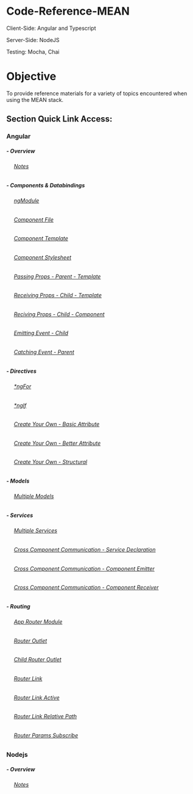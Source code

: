 # Code-Reference-MEAN

Client-Side: Angular and Typescript

Server-Side: NodeJS

Testing: Mocha, Chai

# Objective

To provide reference materials for a variety of topics encountered when using the MEAN stack.

## Section Quick Link Access:

### Angular

##### - Overview

###### &nbsp;&nbsp;&nbsp;&nbsp; [Notes]()

##### - Components & Databindings

###### &nbsp;&nbsp;&nbsp;&nbsp; [ngModule](https://github.com/Swhite215/Code-Reference-MEAN/blob/master/angular-app/src/app/app.module.ts)

###### &nbsp;&nbsp;&nbsp;&nbsp; [Component File](https://github.com/Swhite215/Code-Reference-MEAN/blob/master/angular-app/src/app/app.component.ts)

###### &nbsp;&nbsp;&nbsp;&nbsp; [Component Template](https://github.com/Swhite215/Code-Reference-MEAN/blob/master/angular-app/src/app/app.component.html)

###### &nbsp;&nbsp;&nbsp;&nbsp; [Component Stylesheet](https://github.com/Swhite215/Code-Reference-MEAN/blob/master/angular-app/src/app/app.component.css)

###### &nbsp;&nbsp;&nbsp;&nbsp; [Passing Props - Parent - Template](https://github.com/Swhite215/Code-Reference-MEAN/blob/master/angular-app/src/app/components/recipe-list/recipe-list.component.html)

###### &nbsp;&nbsp;&nbsp;&nbsp; [Receiving Props - Child - Template](https://github.com/Swhite215/Code-Reference-MEAN/blob/master/angular-app/src/app/components/recipe-item/recipe-item.component.html)

###### &nbsp;&nbsp;&nbsp;&nbsp; [Reciving Props - Child - Component](https://github.com/Swhite215/Code-Reference-MEAN/blob/master/angular-app/src/app/components/recipe-item/recipe-item.component.ts)

###### &nbsp;&nbsp;&nbsp;&nbsp; [Emitting Event - Child](https://github.com/Swhite215/Code-Reference-MEAN/blob/master/angular-app/src/app/layout/header.component.ts)

###### &nbsp;&nbsp;&nbsp;&nbsp; [Catching Event - Parent](https://github.com/Swhite215/Code-Reference-MEAN/blob/master/angular-app/src/app/app.component.html)

##### - Directives

###### &nbsp;&nbsp;&nbsp;&nbsp; [\*ngFor](https://github.com/Swhite215/Code-Reference-MEAN/blob/master/angular-app/src/app/components/recipe-list/recipe-list.component.html)

###### &nbsp;&nbsp;&nbsp;&nbsp; [\*ngIf](https://github.com/Swhite215/Code-Reference-MEAN/blob/master/angular-app/src/app/components/recipes/recipes.component.html)

###### &nbsp;&nbsp;&nbsp;&nbsp; [Create Your Own - Basic Attribute](https://github.com/Swhite215/Code-Reference-MEAN/blob/master/angular-app/src/app/directives/basic-highlight.directive.ts)

###### &nbsp;&nbsp;&nbsp;&nbsp; [Create Your Own - Better Attribute](https://github.com/Swhite215/Code-Reference-MEAN/blob/master/angular-app/src/app/directives/better-highlight.directive.ts)

###### &nbsp;&nbsp;&nbsp;&nbsp; [Create Your Own - Structural](https://github.com/Swhite215/Code-Reference-MEAN/blob/master/angular-app/src/app/directives/unless.directive.ts)

##### - Models

###### &nbsp;&nbsp;&nbsp;&nbsp; [Multiple Models](https://github.com/Swhite215/Code-Reference-MEAN/tree/master/angular-app/src/app/models)

##### - Services

###### &nbsp;&nbsp;&nbsp;&nbsp; [Multiple Services](https://github.com/Swhite215/Code-Reference-MEAN/tree/master/angular-app/src/app/services)

###### &nbsp;&nbsp;&nbsp;&nbsp; [Cross Component Communication - Service Declaration](https://github.com/Swhite215/Code-Reference-MEAN/blob/master/angular-app/src/app/services/recipe.service.ts)

###### &nbsp;&nbsp;&nbsp;&nbsp; [Cross Component Communication - Component Emitter](https://github.com/Swhite215/Code-Reference-MEAN/blob/master/angular-app/src/app/components/recipe-item/recipe-item.component.ts)

###### &nbsp;&nbsp;&nbsp;&nbsp; [Cross Component Communication - Component Receiver](https://github.com/Swhite215/Code-Reference-MEAN/blob/master/angular-app/src/app/components/recipes/recipes.component.ts)

##### - Routing

###### &nbsp;&nbsp;&nbsp;&nbsp; [App Router Module](https://github.com/Swhite215/Code-Reference-MEAN/blob/master/angular-app/src/app/app-routing.module.ts)

###### &nbsp;&nbsp;&nbsp;&nbsp; [Router Outlet](https://github.com/Swhite215/Code-Reference-MEAN/blob/master/angular-app/src/app/app.component.html)

###### &nbsp;&nbsp;&nbsp;&nbsp; [Child Router Outlet](https://github.com/Swhite215/Code-Reference-MEAN/blob/master/angular-app/src/app/components/recipes/recipes.component.html)

###### &nbsp;&nbsp;&nbsp;&nbsp; [Router Link](https://github.com/Swhite215/Code-Reference-MEAN/blob/master/angular-app/src/app/layout/header.component.html)

###### &nbsp;&nbsp;&nbsp;&nbsp; [Router Link Active](https://github.com/Swhite215/Code-Reference-MEAN/blob/master/angular-app/src/app/layout/header.component.html)

###### &nbsp;&nbsp;&nbsp;&nbsp; [Router Link Relative Path](https://github.com/Swhite215/Code-Reference-MEAN/blob/master/angular-app/src/app/components/recipe-item/recipe-item.component.html)

###### &nbsp;&nbsp;&nbsp;&nbsp; [Router Params Subscribe](https://github.com/Swhite215/Code-Reference-MEAN/blob/master/angular-app/src/app/components/recipe-detail/recipe-detail.component.ts)

### Nodejs

##### - Overview

###### &nbsp;&nbsp;&nbsp;&nbsp; [Notes]()
